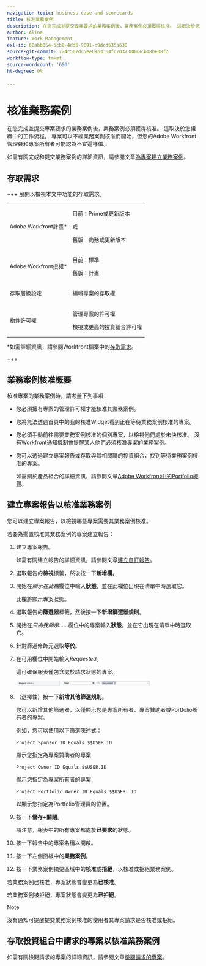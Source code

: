 ```yaml
---
navigation-topic: business-case-and-scorecards
title: 核准業務案例
description: 在您完成並提交專案要求的業務案例後，業務案例必須獲得核准。 這取決於您組織中的工作流程。 專案可以不經業務案例核准而開始，但您的Adobe Workfront管理員和專案所有者可能認為不宜這樣做。
author: Alina
feature: Work Management
exl-id: 60abb054-5cb0-4dd6-9091-c9dcd635a630
source-git-commit: 724c507dd5ee09b3364fc2037380a8cb18be08f2
workflow-type: tm+mt
source-wordcount: '690'
ht-degree: 0%

---
```


# 核准業務案例

<!--Audit: 6/2025-->

在您完成並提交專案要求的業務案例後，業務案例必須獲得核准。 這取決於您組織中的工作流程。 專案可以不經業務案例核准而開始，但您的Adobe Workfront管理員和專案所有者可能認為不宜這樣做。

如需有關完成和提交業務案例的詳細資訊，請參閱文章[為專案建立業務案例](../../../manage-work/projects/define-a-business-case/create-business-case.md)。

## 存取需求

+++ 展開以檢視本文中功能的存取需求。

<table style="table-layout:auto"> 
 <col> 
 <col> 
 <tbody> 
  <tr> 
   <td role="rowheader"><p>Adobe Workfront計畫*</p></td> 
   <td> 
   <p>目前：Prime或更新版本</p>
   <p>或</p>
   <p>舊版：商務或更新版本</p> 
   </td> 
  </tr> 
  <tr> 
   <td role="rowheader">Adobe Workfront授權*</td> 
   <td> 
   <p>目前：標準 </p> 
   <p>舊版：計畫 </p> </td> 
  </tr> 
  <tr> 
   <td role="rowheader">存取層級設定</td> 
   <td> <p>編輯專案的存取權</p> </td> 
  </tr> 
  <tr> 
   <td role="rowheader"><p>物件許可權</p></td> 
   <td> <p>管理專案的許可權</p> <p>檢視或更高的投資組合許可權</p>  </td> 
  </tr> 
 </tbody> 
</table>

*如需詳細資訊，請參閱Workfront檔案中的[存取需求](/help/quicksilver/administration-and-setup/add-users/access-levels-and-object-permissions/access-level-requirements-in-documentation.md)。

+++

## 業務案例核准概要

核准專案的業務案例時，請考量下列事項：

* 您必須擁有專案的管理許可權才能核准其業務案例。
* 您將無法透過首頁中的我的核准Widget看到正在等待業務案例核准的專案。
* 您必須手動前往需要業務案例核准的個別專案，以檢視他們處於未決核准。 沒有Workfront通知機制會提醒某人他們必須核准專案的業務案例。
* 您可以透過建立專案報告或存取與其相關聯的投資組合，找到等待業務案例核准的專案。

  如需關於產品組合的詳細資訊，請參閱文章[&#x200B; Adobe Workfront中的Portfolio概觀](../../../manage-work/portfolios/portfolios-overview/portfolio-overview.md)。

## 建立專案報告以核准業務案例

您可以建立專案報告，以檢視哪些專案需要其業務案例核准。

若要為擱置核准其業務案例的專案建立報告：

1. 建立專案報告。

   如需有關建立報告的詳細資訊，請參閱文章[建立自訂報告](../../../reports-and-dashboards/reports/creating-and-managing-reports/create-custom-report.md)。

1. 選取報告的&#x200B;**檢視**&#x200B;標籤，然後按一下&#x200B;**新增欄**。

1. 開始在&#x200B;*顯示在此欄*&#x200B;欄位中輸入&#x200B;**狀態**，並在此欄位出現在清單中時選取它。

   此欄將顯示專案狀態。

1. 選取報告的&#x200B;**篩選器**&#x200B;標籤，然後按一下&#x200B;**新增篩選器規則**。

1. 開始在&#x200B;*只為我顯示……*&#x200B;欄位中的專案輸入&#x200B;**狀態**，並在它出現在清單中時選取它。
1. 針對篩選修飾元選取&#x200B;**等於**。
1. 在可用欄位中開始輸入&#x200B;*Requested*。

   這可確保報表僅包含處於請求狀態的專案。

   ![requested_projects_filter.png](assets/requested-projects-filter-350x14.png)

1. （選擇性）按一下&#x200B;**新增其他篩選規則**。

   您可以新增其他篩選器，以僅顯示您是專案所有者、專案贊助者或Portfolio所有者的專案。

   例如，您可以使用以下篩選陳述式：

   ```
   Project Sponsor ID Equals $$USER.ID
   ```

   顯示您指定為專案贊助者的專案

   ```
   Project Owner ID Equals $$USER.ID
   ```

   顯示您指定為專案所有者的專案

   ```
   Project Portfolio Owner ID Equals $$USER. ID
   ```

   以顯示您指定為Portfolio管理員的位置。

1. 按一下&#x200B;**儲存+關閉**。

   請注意，報表中的所有專案都處於&#x200B;**已要求**&#x200B;的狀態。

1. 按一下報告中的專案名稱以開啟。
1. 按一下左側面板中的&#x200B;**業務案例**。
1. 按一下業務案例摘要區域中的&#x200B;**核准**&#x200B;或&#x200B;**拒絕**，以核准或拒絕業務案例。

<!-- ![Business case](assets/business-case-summary-with-rp-information--1-.png) -->

若業務案例已核准，專案狀態會變更為&#x200B;**已核准**。

若業務案例被拒絕，專案狀態會變更為&#x200B;**已拒絕**。

>[!NOTE]
>
>沒有通知可提醒提交業務案例核准的使用者其專案請求是否核准或拒絕。

## 存取投資組合中請求的專案以核准業務案例

如需有關檢閱請求的專案的詳細資訊，請參閱文章[檢閱請求的專案](../../../manage-work/portfolios/create-and-manage-portfolios/review-requested-projects.md)。
